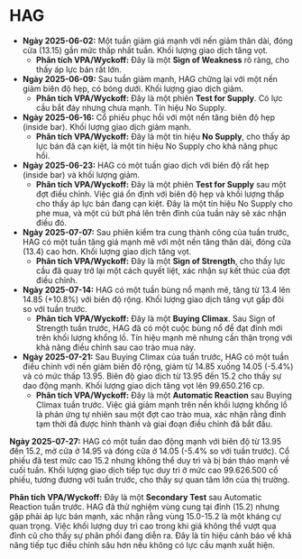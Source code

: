 # HAG

- **Ngày 2025-06-02:** Một tuần giảm giá mạnh với nến giảm thân dài, đóng cửa (13.15) gần mức thấp nhất tuần. Khối lượng giao dịch tăng vọt.
    - **Phân tích VPA/Wyckoff:** Đây là một **Sign of Weakness** rõ ràng, cho thấy áp lực bán rất lớn.
- **Ngày 2025-06-09:** Sau tuần giảm mạnh, HAG chững lại với một nến giảm biên độ hẹp, có bóng dưới. Khối lượng giao dịch giảm.
    - **Phân tích VPA/Wyckoff:** Đây là một phiên **Test for Supply**. Có lực cầu bắt đáy nhưng chưa mạnh. Tín hiệu No Supply.
- **Ngày 2025-06-16:** Cổ phiếu phục hồi với một nến tăng biên độ hẹp (inside bar). Khối lượng giao dịch giảm mạnh.
    - **Phân tích VPA/Wyckoff:** Đây là một tín hiệu **No Supply**, cho thấy áp lực bán đã cạn kiệt, là một tín hiệu No Supply cho khả năng phục hồi.
- **Ngày 2025-06-23:** HAG có một tuần giao dịch với biên độ rất hẹp (inside bar) và khối lượng giảm.
    - **Phân tích VPA/Wyckoff:** Đây là một phiên **Test for Supply** sau một đợt điều chỉnh. Việc giá ổn định với biên độ hẹp và khối lượng thấp cho thấy áp lực bán đang cạn kiệt. Đây là một tín hiệu No Supply cho phe mua, và một cú bứt phá lên trên đỉnh của tuần này sẽ xác nhận điều đó.
- **Ngày 2025-07-07:** Sau phiên kiểm tra cung thành công của tuần trước, HAG có một tuần tăng giá mạnh mẽ với một nến tăng thân dài, đóng cửa (13.4) cao hơn. Khối lượng giao dịch tăng vọt.
    - **Phân tích VPA/Wyckoff:** Đây là một **Sign of Strength**, cho thấy lực cầu đã quay trở lại một cách quyết liệt, xác nhận sự kết thúc của đợt điều chỉnh.
- **Ngày 2025-07-14:** HAG có một tuần bùng nổ mạnh mẽ, tăng từ 13.4 lên 14.85 (+10.8%) với biên độ rộng. Khối lượng giao dịch tăng vụt gấp đôi so với tuần trước.
    - **Phân tích VPA/Wyckoff:** Đây là một **Buying Climax**. Sau Sign of Strength tuần trước, HAG đã có một cuộc bùng nổ để đạt đỉnh mới trên khối lượng khổng lồ. Tín hiệu mạnh mẽ nhưng cần thận trọng với khả năng điều chỉnh sau cao trào mua này.
- **Ngày 2025-07-21:** Sau Buying Climax của tuần trước, HAG có một tuần điều chỉnh với nến giảm biên độ rộng, giảm từ 14.85 xuống 14.05 (-5.4%) và có mức thấp 13.95. Biên độ giao dịch từ 13.95 đến 15.2 cho thấy sự dao động mạnh. Khối lượng giao dịch tăng vọt lên 99.650.216 cp.
    - **Phân tích VPA/Wyckoff:** Đây là một **Automatic Reaction** sau Buying Climax tuần trước. Việc giá giảm mạnh trên nền khối lượng khổng lồ là phản ứng tự nhiên sau một đợt cao trào mua, xác nhận rằng đỉnh tạm thời đã được hình thành và giai đoạn điều chỉnh đã bắt đầu.

**Ngày 2025-07-27:** HAG có một tuần dao động mạnh với biên độ từ 13.95 đến 15.2, mở cửa ở 14.95 và đóng cửa ở 14.05 (-5.4% so với tuần trước). Cổ phiếu đã test mức cao 15.2 nhưng không thể duy trì và bị bán tháo mạnh về cuối tuần. Khối lượng giao dịch tiếp tục duy trì ở mức cao 99.626.500 cổ phiếu, tương đương với tuần trước, cho thấy sự quan tâm lớn của thị trường.

**Phân tích VPA/Wyckoff:** Đây là một **Secondary Test** sau Automatic Reaction tuần trước. HAG đã thử nghiệm vùng cung tại đỉnh (15.2) nhưng gặp phải áp lực bán mạnh, xác nhận rằng vùng 15.0-15.2 là một kháng cự quan trọng. Việc khối lượng duy trì cao trong khi giá không thể vượt qua đỉnh cũ cho thấy sự phân phối đang diễn ra. Đây là tín hiệu cảnh báo về khả năng tiếp tục điều chỉnh sâu hơn nếu không có lực cầu mạnh xuất hiện.
